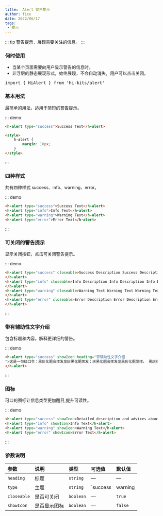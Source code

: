 ```yaml
---
title:  Alert 警告提示
author: fico
date: 2022/06/17
tags:
 - 提示
---
```

::: tip
警告提示，展现需要关注的信息。
:::
### 何时使用

- 当某个页面需要向用户显示警告的信息时。
- 非浮层的静态展现形式，始终展现，不会自动消失，用户可以点击关闭。
<pre class="language-ts">
import { HiAlert } from 'hi-kits/alert'
</pre>
### 基本用法

最简单的用法，适用于简短的警告提示。

::: demo
```html
<h-alert type="success">Success Text</h-alert>

<style>
    h-alert {
        margin: 10px;
    }
</style>

```
:::

### 四种样式
共有四种样式 success、info、warning、error。

::: demo
```html
<h-alert type="success">Success Text</h-alert>
<h-alert type="info">Info Text</h-alert>
<h-alert type="warning">Warning Text</h-alert>
<h-alert type="error">Error Text</h-alert>

```
:::

### 可关闭的警告提示
显示关闭按钮，点击可关闭警告提示。

::: demo
```html
<h-alert type="success" closeable>Success Description Success Description Success Description
</h-alert>
<h-alert type="info" closeable>Info Description Info Description Info Description Info Description
</h-alert>
<h-alert type="warning" closeable>Warning Text Warning Text Warning Text Warning Text Warning Text Warning Text Warning Text
</h-alert>
<h-alert type="error" closeable>Error Description Error Description Error Description Error Description Error Description Error Description
</h-alert>

```
:::

### 带有辅助性文字介绍
包含标题和内容，解释更详细的警告。

::: demo
```html
<h-alert type="success" showIcon heading="带辅助性文字介绍
">这是一句绕口令：黑灰化肥会挥发发灰黑化肥挥发；灰黑化肥会挥发发黑灰化肥发挥。 黑灰化肥会挥发发灰黑化肥黑灰挥发化为灰……
</h-alert>

```
:::


### 图标
可口的图标让信息类型更加醒目,提升可读性。

::: demo
```html
<h-alert type="success" showIcon>Detailed description and advices about successful copywriting.</h-alert>
<h-alert type="info" showIcon>Info Text</h-alert>
<h-alert type="warning" showIcon>Warning Text</h-alert>
<h-alert type="error" showIcon>Error Text</h-alert>

```
:::

### 参数说明

|参数|说明|类型|可选值|默认值
|:--|:--|:--|:-----|:---
|`heading`	|标题	|`string`	|—	|—
|`type`	|主题	|`string`	|`success | warning | info | error`	|`info`
|`closeable`	|是否可关闭	|`boolean`	|—	|`true`
|`showIcon`	|是否显示图标	|`boolean`	|—	|`false`
